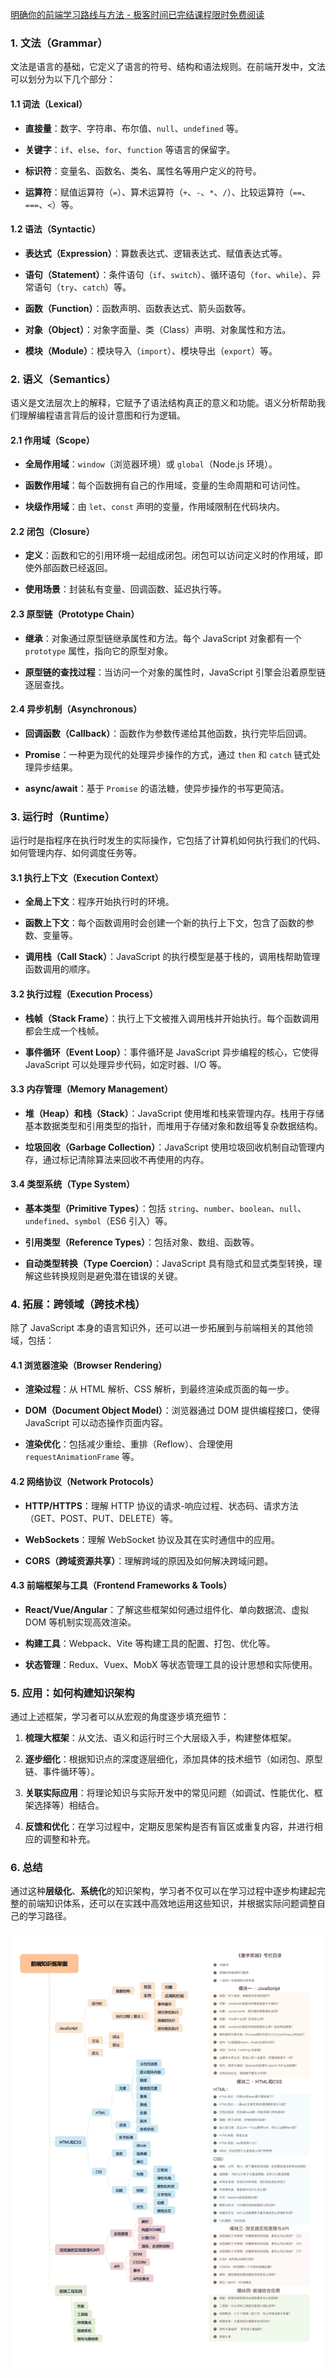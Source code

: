 [明确你的前端学习路线与方法 - 极客时间已完结课程限时免费阅读](https://freegeektime.com/100023201/77749/)


### 1. **文法（Grammar）**

文法是语言的基础，它定义了语言的符号、结构和语法规则。在前端开发中，文法可以划分为以下几个部分：

#### 1.1 **词法（Lexical）**

- **直接量**：数字、字符串、布尔值、`null`、`undefined` 等。
    
- **关键字**：`if`、`else`、`for`、`function` 等语言的保留字。
    
- **标识符**：变量名、函数名、类名、属性名等用户定义的符号。
    
- **运算符**：赋值运算符（`=`）、算术运算符（`+`、`-`、`*`、`/`）、比较运算符（`==`、`===`、`<`）等。
    

#### 1.2 **语法（Syntactic）**

- **表达式（Expression）**：算数表达式、逻辑表达式、赋值表达式等。
    
- **语句（Statement）**：条件语句（`if`、`switch`）、循环语句（`for`、`while`）、异常语句（`try`、`catch`）等。
    
- **函数（Function）**：函数声明、函数表达式、箭头函数等。
    
- **对象（Object）**：对象字面量、类（Class）声明、对象属性和方法。
    
- **模块（Module）**：模块导入（`import`）、模块导出（`export`）等。
    

### 2. **语义（Semantics）**

语义是文法层次上的解释，它赋予了语法结构真正的意义和功能。语义分析帮助我们理解编程语言背后的设计意图和行为逻辑。

#### 2.1 **作用域（Scope）**

- **全局作用域**：`window`（浏览器环境）或 `global`（Node.js 环境）。
    
- **函数作用域**：每个函数拥有自己的作用域，变量的生命周期和可访问性。
    
- **块级作用域**：由 `let`、`const` 声明的变量，作用域限制在代码块内。
    

#### 2.2 **闭包（Closure）**

- **定义**：函数和它的引用环境一起组成闭包。闭包可以访问定义时的作用域，即使外部函数已经返回。
    
- **使用场景**：封装私有变量、回调函数、延迟执行等。
    

#### 2.3 **原型链（Prototype Chain）**

- **继承**：对象通过原型链继承属性和方法。每个 JavaScript 对象都有一个 `prototype` 属性，指向它的原型对象。
    
- **原型链的查找过程**：当访问一个对象的属性时，JavaScript 引擎会沿着原型链逐层查找。
    

#### 2.4 **异步机制（Asynchronous）**

- **回调函数（Callback）**：函数作为参数传递给其他函数，执行完毕后回调。
    
- **Promise**：一种更为现代的处理异步操作的方式，通过 `then` 和 `catch` 链式处理异步结果。
    
- **async/await**：基于 `Promise` 的语法糖，使异步操作的书写更简洁。
    

### 3. **运行时（Runtime）**

运行时是指程序在执行时发生的实际操作，它包括了计算机如何执行我们的代码、如何管理内存、如何调度任务等。

#### 3.1 **执行上下文（Execution Context）**

- **全局上下文**：程序开始执行时的环境。
    
- **函数上下文**：每个函数调用时会创建一个新的执行上下文，包含了函数的参数、变量等。
    
- **调用栈（Call Stack）**：JavaScript 的执行模型是基于栈的，调用栈帮助管理函数调用的顺序。
    

#### 3.2 **执行过程（Execution Process）**

- **栈帧（Stack Frame）**：执行上下文被推入调用栈并开始执行。每个函数调用都会生成一个栈帧。
    
- **事件循环（Event Loop）**：事件循环是 JavaScript 异步编程的核心，它使得 JavaScript 可以处理异步代码，如定时器、I/O 等。
    

#### 3.3 **内存管理（Memory Management）**

- **堆（Heap）和栈（Stack）**：JavaScript 使用堆和栈来管理内存。栈用于存储基本数据类型和引用类型的指针，而堆用于存储对象和数组等复杂数据结构。
    
- **垃圾回收（Garbage Collection）**：JavaScript 使用垃圾回收机制自动管理内存，通过标记清除算法来回收不再使用的内存。
    

#### 3.4 **类型系统（Type System）**

- **基本类型（Primitive Types）**：包括 `string`、`number`、`boolean`、`null`、`undefined`、`symbol`（ES6 引入）等。
    
- **引用类型（Reference Types）**：包括对象、数组、函数等。
    
- **自动类型转换（Type Coercion）**：JavaScript 具有隐式和显式类型转换，理解这些转换规则是避免潜在错误的关键。
    

### 4. **拓展：跨领域（跨技术栈）**

除了 JavaScript 本身的语言知识外，还可以进一步拓展到与前端相关的其他领域，包括：

#### 4.1 **浏览器渲染（Browser Rendering）**

- **渲染过程**：从 HTML 解析、CSS 解析，到最终渲染成页面的每一步。
    
- **DOM（Document Object Model）**：浏览器通过 DOM 提供编程接口，使得 JavaScript 可以动态操作页面内容。
    
- **渲染优化**：包括减少重绘、重排（Reflow）、合理使用 `requestAnimationFrame` 等。
    

#### 4.2 **网络协议（Network Protocols）**

- **HTTP/HTTPS**：理解 HTTP 协议的请求-响应过程、状态码、请求方法（GET、POST、PUT、DELETE）等。
    
- **WebSockets**：理解 WebSocket 协议及其在实时通信中的应用。
    
- **CORS（跨域资源共享）**：理解跨域的原因及如何解决跨域问题。
    

#### 4.3 **前端框架与工具（Frontend Frameworks & Tools）**

- **React/Vue/Angular**：了解这些框架如何通过组件化、单向数据流、虚拟 DOM 等机制实现高效渲染。
    
- **构建工具**：Webpack、Vite 等构建工具的配置、打包、优化等。
    
- **状态管理**：Redux、Vuex、MobX 等状态管理工具的设计思想和实际使用。
    

### 5. **应用：如何构建知识架构**

通过上述框架，学习者可以从宏观的角度逐步填充细节：

1. **梳理大框架**：从文法、语义和运行时三个大层级入手，构建整体框架。
    
2. **逐步细化**：根据知识点的深度逐层细化，添加具体的技术细节（如闭包、原型链、事件循环等）。
    
3. **关联实际应用**：将理论知识与实际开发中的常见问题（如调试、性能优化、框架选择等）相结合。
    
4. **反馈和优化**：在学习过程中，定期反思架构是否有盲区或重复内容，并进行相应的调整和补充。
    

### 6. **总结**

通过这种**层级化**、**系统化**的知识架构，学习者不仅可以在学习过程中逐步构建起完整的前端知识体系，还可以在实践中高效地运用这些知识，并根据实际问题调整自己的学习路径。


![](00-前端/附件/Pasted%20image%2020250718162420.png)